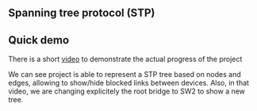 ## Spanning tree protocol (STP)

## Quick demo

There is a short [video](https://youtu.be/axsVCcx9zKY) to demonstrate the actual progress of the project

We can see project is able to represent a STP tree based on nodes and edges, allowing to show/hide blocked links between devices. Also, in that video, we are changing explicitely the root bridge to SW2 to show a new tree. 